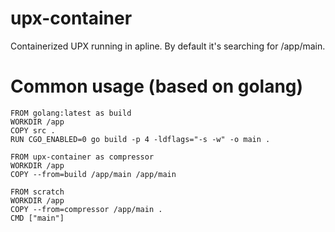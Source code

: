 # upx-container
Containerized UPX running in apline. By default it's searching for /app/main.

# Common usage (based on golang)

    FROM golang:latest as build
    WORKDIR /app
    COPY src .
    RUN CGO_ENABLED=0 go build -p 4 -ldflags="-s -w" -o main . 

    FROM upx-container as compressor 
    WORKDIR /app
    COPY --from=build /app/main /app/main

    FROM scratch
    WORKDIR /app
    COPY --from=compressor /app/main .
    CMD ["main"]